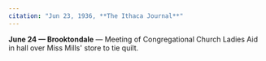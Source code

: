 ```yaml
---
citation: "Jun 23, 1936, **The Ithaca Journal**"
---
```

**June 24 — Brooktondale** — Meeting of Congregational Church Ladies Aid in hall over Miss Mills' store to tie quilt.